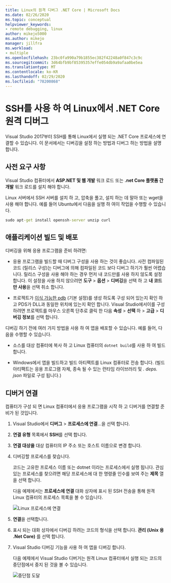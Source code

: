 ```yaml
---
title: Linux의 원격 디버그 .NET Core | Microsoft Docs
ms.date: 02/26/2020
ms.topic: conceptual
helpviewer_keywords:
- remote debugging, linux
author: mikejo5000
ms.author: mikejo
manager: jillfra
ms.workload:
- multiple
ms.openlocfilehash: 23bc0fa990a79b1855ec382f42248a0f847c3c9c
ms.sourcegitcommit: 3d64bfb9bf85395357effe054db9a9afaa0be5ea
ms.translationtype: MT
ms.contentlocale: ko-KR
ms.lasthandoff: 02/29/2020
ms.locfileid: "78200868"
---
```

# <a name="remote-debug-net-core-on-linux-using-ssh"></a>SSH를 사용 하 여 Linux에서 .NET Core 원격 디버그

Visual Studio 2017부터 SSH를 통해 Linux에서 실행 되는 .NET Core 프로세스에 연결할 수 있습니다. 이 문서에서는 디버깅을 설정 하는 방법과 디버그 하는 방법을 설명 합니다.

## <a name="prerequisites"></a>사전 요구 사항

Visual Studio 컴퓨터에서 **ASP.NET 및 웹 개발** 워크 로드 또는 **.net Core 플랫폼 간 개발** 워크 로드를 설치 해야 합니다.

Linux 서버에서 SSH 서버를 설치 하 고, 압축을 풀고, 설치 하는 데 말아 또는 wget을 사용 해야 합니다. 예를 들어 Ubuntu에서 다음을 실행 하 여이 작업을 수행할 수 있습니다.

``` cmd
sudo apt-get install openssh-server unzip curl
```

## <a name="build-and-deploy-the-application"></a>애플리케이션 빌드 및 배포

디버깅을 위해 응용 프로그램을 준비 하려면:

- 응용 프로그램을 빌드할 때 디버그 구성을 사용 하는 것이 좋습니다. 사전 컴파일된 코드 (릴리스 구성)는 디버그에 의해 컴파일된 코드 보다 디버그 하기가 훨씬 어렵습니다. 릴리스 구성을 사용 해야 하는 경우 먼저 내 코드만를 사용 하지 않도록 설정 합니다. 이 설정을 사용 하지 않으려면 **도구** > **옵션** > **디버깅**을 선택 하 고 **내 코드만 사용**을 선택 취소 합니다.

- 프로젝트가 [이식 가능한 pdb](https://github.com/OmniSharp/omnisharp-vscode/wiki/Portable-PDBs) (기본 설정)를 생성 하도록 구성 되어 있는지 확인 하 고 PDS가 DLL과 동일한 위치에 있는지 확인 합니다. Visual Studio에서이를 구성 하려면 프로젝트를 마우스 오른쪽 단추로 클릭 한 다음 **속성** > **선택** 하 > **고급** > **디버깅 정보**를 선택 합니다.

디버깅 하기 전에 여러 가지 방법을 사용 하 여 앱을 배포할 수 있습니다. 예를 들어, 다음을 수행할 수 있습니다.

- 소스를 대상 컴퓨터에 복사 하 고 Linux 컴퓨터의 ```dotnet build```를 사용 하 여 빌드합니다.

- Windows에서 앱을 빌드하고 빌드 아티팩트를 Linux 컴퓨터로 전송 합니다. (빌드 아티팩트는 응용 프로그램 자체, 종속 될 수 있는 런타임 라이브러리 및 *. deps. json* 파일로 구성 됩니다.)

## <a name="attach-the-debugger"></a>디버거 연결

컴퓨터가 구성 되 면 Linux 컴퓨터에서 응용 프로그램을 시작 하 고 디버거를 연결할 준비가 된 것입니다.

1. Visual Studio에서 **디버그** > **프로세스에 연결**...을 선택 합니다.

1. **연결 유형** 목록에서 **SSH**를 선택 합니다.

1. **연결 대상을** 대상 컴퓨터의 IP 주소 또는 호스트 이름으로 변경 합니다.

1. 디버깅할 프로세스를 찾습니다.

   코드는 고유한 프로세스 이름 또는 dotnet 이라는 프로세스에서 실행 됩니다. 관심 있는 프로세스를 찾으려면 해당 프로세스에 대 한 명령줄 인수를 보여 주는 **제목** 열을 선택 합니다.

   다음 예제에서는 **프로세스에 연결** 대화 상자에 표시 된 SSH 전송을 통해 원격 Linux 컴퓨터의 프로세스 목록을 볼 수 있습니다.

   ![Linux 프로세스에 연결](media/remote-debug-linux-over-ssh-attach.png)

1. **연결**을 선택합니다.

1. 표시 되는 대화 상자에서 디버깅 하려는 코드의 형식을 선택 합니다. **관리 (Unix 용 .Net Core)** 를 선택 합니다.

1. Visual Studio 디버깅 기능을 사용 하 여 앱을 디버깅 합니다.

   다음 예제에서 Visual Studio 디버거는 원격 Linux 컴퓨터에서 실행 되는 코드의 중단점에서 중지 된 것을 볼 수 있습니다.

   ![중단점 도달](media/remote-debug-linux-over-ssh-hit-breakpoint.png)